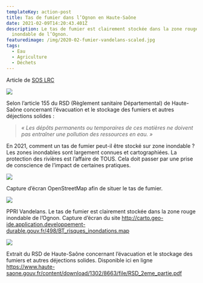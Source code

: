 ```yaml
---
templateKey: action-post
title: Tas de fumier dans l’Ognon en Haute-Saône
date: 2021-02-09T14:20:43.401Z
description: Le tas de fumier est clairement stockée dans la zone rouge
  inondable de l’Ognon.
featuredimage: /img/2020-02-fumier-vandelans-scaled.jpg
tags:
  - Eau
  - Agriculture
  - Déchets
---
```

Article de [SOS LRC](https://www.soslrc.com/?author=1)

![](/img/2020-02-fumier-vandelans-scaled.jpg?nf_resize=fit&w=400#center)

Selon l’article 155 du RSD (Règlement sanitaire Départemental) de Haute-Saône concernant l’évacuation et le stockage des fumiers et autres déjections solides :

> *« Les dépôts permanents ou temporaires de ces matières ne doivent pas entraîner une pollution des ressources en eau. »*

En 2021, comment un tas de fumier peut-il être stocké sur zone inondable ? Les zones inondables sont largement connues et cartographiées. La protection des rivières est l’affaire de TOUS. Cela doit passer par une prise de conscience de l’impact de certaines pratiques.

![](/img/capture-décran-2021-02-09-à-09.48.04.png?nf_resize=fit&w=400#center)

Capture d’écran OpenStreetMap afin de situer le tas de fumier.

![](/img/ppri-vandelans.png?nf_resize=fit&w=400#center)

PPRI Vandelans. Le tas de fumier est clairement stockée dans la zone rouge inondable de l’Ognon. Capture d’écran du site <http://carto.geo-ide.application.developpement-durable.gouv.fr/498/BT_risques_inondations.map>

![](/img/capture-décran-2021-02-08-à-14.17.36.png?nf_resize=fit&w=400#center)

Extrait du RSD de Haute-Saône concernant l’évacuation et le stockage des fumiers et autres déjections solides. Disponible ici en ligne <https://www.haute-saone.gouv.fr/content/download/1302/8663/file/RSD_2eme_partie.pdf>